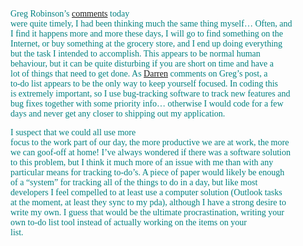 <font face="Trebuchet MS" color="teal">Greg Robinson&#8217;s <a href="http://dotnetweblogs.com/grobinson/posts/3388.aspx" class="broken_link">comments</a> today<br /> were quite timely, I had been thinking much the same thing myself&#8230; Often, and<br /> I find it happens more and more these days, I will go to find something on the<br /> Internet, or buy something at the grocery store, and I end up doing everything<br /> but the task I intended to accomplish. This appears to be normal human<br /> behaviour, but it can be quite disturbing if you are short on time and have a<br /> lot of things that need to get done. As <a href="http://dotnetweblogs.com/DNeimke" class="broken_link">Darren</a> comments on Greg&#8217;s post, a<br /> to-do list appears to be the only way to keep yourself focused. In coding this<br /> is extremely important, so I use bug-tracking software to track new features and<br /> bug fixes together with some priority info&#8230; otherwise I would code for a few<br /> days and never get any closer to shipping out my application.</font> 

<font face="Trebuchet MS" color="teal">I suspect that we could all use more<br /> focus to the work part of our day, the more productive we are at work, the more<br /> we can goof-off at home! I&#8217;ve always wondered if there was a software solution<br /> to this problem, but I think it much more of an issue with me than with any<br /> particular means for tracking to-do&#8217;s. A piece of paper would likely be enough<br /> of a &#8220;system&#8221; for tracking all of the things to do in a day, but like most<br /> developers I feel compelled to at least use a computer solution (Outlook tasks<br /> at the moment, at least they sync to my pda), although I have a strong desire to<br /> write my own. I guess that would be the ultimate procrastination, writing your<br /> own to-do list tool instead of actually working on the items on your<br /> list.</font>